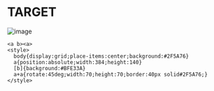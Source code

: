 # TARGET

![image](https://github.com/user-attachments/assets/0cb15e56-0394-4346-8e33-82ef3d0bd69e)

```
<a b><a>
<style>
  body{display:grid;place-items:center;background:#2F5A76}
  a{position:absolute;width:384;height:140}
  [b]{background:#BFE33A}
  a+a{rotate:45deg;width:70;height:70;border:40px solid#2F5A76;}
</style>
```
